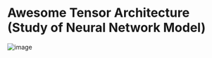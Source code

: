 # Awesome Tensor Architecture (Study of Neural Network Model)

![image](/home/kist-ubuntu/workspace/Education_proj/Awesome_Tensor_Architecture/page_img/i-am-the-architect.jpg)


